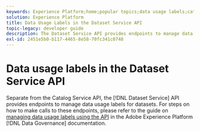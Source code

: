 ```yaml
---
keywords: Experience Platform;home;popular topics;data usage labels;catalog service
solution: Experience Platform
title: Data Usage Labels in the Dataset Service API
topic-legacy: developer guide
description: The Dataset Service API provides endpoints to manage data usage labels for datasets.
exl-id: 2451e5b0-b117-4465-8e58-70fc341c0748
---
```

# Data usage labels in the Dataset Service API

Separate from the Catalog Service API, the [!DNL Dataset Service] API provides endpoints to manage data usage labels for datasets. For steps on how to make calls to these endpoints, please refer to the guide on [managing data usage labels using the API](../../data-governance/labels/dataset-api.md) in the Adobe Experience Platform [!DNL Data Governance] documentation.
